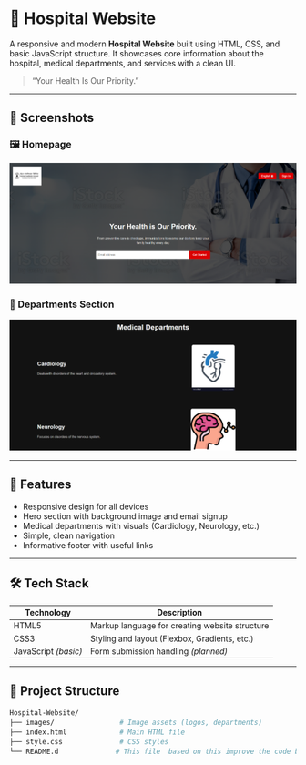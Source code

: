 # 🏥 Hospital Website

A responsive and modern **Hospital Website** built using HTML, CSS, and basic JavaScript structure. It showcases core information about the hospital, medical departments, and services with a clean UI.

> “Your Health Is Our Priority.”

---

## 📸 Screenshots

### 🖼️ Homepage
![Homepage Screenshot](images/screenshot1.png)

### 🏥 Departments Section
![Departments Screenshot](images/screenshot2.png)


---

## 🧠 Features

-  Responsive design for all devices
-  Hero section with background image and email signup
-  Medical departments with visuals (Cardiology, Neurology, etc.)
-  Simple, clean navigation
-  Informative footer with useful links

---

## 🛠️ Tech Stack

| Technology | Description |
|------------|-------------|
| HTML5      | Markup language for creating website structure |
| CSS3       | Styling and layout (Flexbox, Gradients, etc.) |
| JavaScript *(basic)* | Form submission handling *(planned)* |

---

## 📁 Project Structure

```bash
Hospital-Website/
├── images/                # Image assets (logos, departments)
├── index.html             # Main HTML file
├── style.css              # CSS styles
└── README.d              # This file  based on this improve the code but  only use html and css
